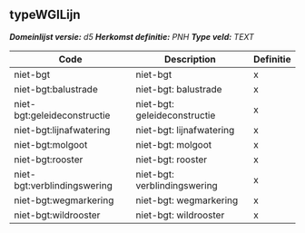 ﻿## typeWGILijn

*__Domeinlijst versie:__ d5*
*__Herkomst definitie:__ PNH*
*__Type veld:__ TEXT*

|__Code__ |__Description__ |__Definitie__	|
|	---	|	---	|   ---	| 
| niet-bgt | niet-bgt | x |
| niet-bgt:balustrade | niet-bgt: balustrade | x |
| niet-bgt:geleideconstructie | niet-bgt: geleideconstructie | x |
| niet-bgt:lijnafwatering | niet-bgt: lijnafwatering | x |
| niet-bgt:molgoot | niet-bgt: molgoot | x |
| niet-bgt:rooster | niet-bgt: rooster | x |
| niet-bgt:verblindingswering | niet-bgt: verblindingswering | x |
| niet-bgt:wegmarkering | niet-bgt: wegmarkering | x |
| niet-bgt:wildrooster | niet-bgt: wildrooster | x |
